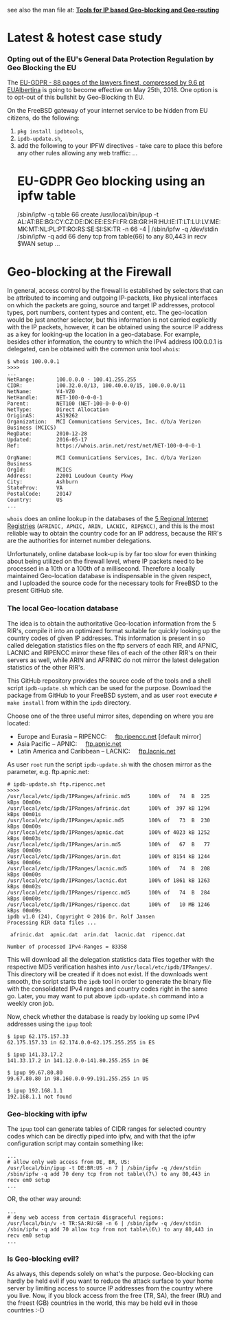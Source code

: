 see also the man file at: [**Tools for IP based Geo-blocking and Geo-routing**](https://cyclaero.github.io/ipdb/)

Latest & hotest case study
==========================
### Opting out of the EU's General Data Protection Regulation by Geo Blocking the EU

The [EU-GDPR - 88 pages of the lawyers finest, compressed by 9.6 pt EUAlbertina](https://eur-lex.europa.eu/legal-content/EN/TXT/PDF/?uri=CELEX:32016R0679) is going to become effective on May 25th, 2018. One option is to opt-out of this bullshit by Geo-Blocking th EU.

On the FreeBSD gateway of your internet service to be hidden from EU citizens, do the following:
1. `pkg install ipdbtools`,
2. `ipdb-update.sh`,
3. add the following to your IPFW directives - take care to place this before any other rules allowing any web traffic:
    ...
    # EU-GDPR Geo blocking using an ipfw table
    /sbin/ipfw -q table 66 create
    /usr/local/bin/ipup -t AL:AT:BE:BG:CY:CZ:DE:DK:EE:ES:FI:FR:GB:GR:HR:HU:IE:IT:LT:LU:LV:ME:MK:MT:NL:PL:PT:RO:RS:SE:SI:SK:TR -n 66 -4 | /sbin/ipfw -q /dev/stdin
    /sbin/ipfw -q add 66 deny tcp from table\(66\) to any 80,443 in recv $WAN setup
    ...



Geo-blocking at the Firewall
============================

In general, access control by the firewall is established by selectors that can be attributed to incoming and outgoing IP-packets, like physical interfaces on which the packets are going, source and target IP addresses, protocol types, port numbers, content types and content, etc. The geo-location would be just another selector, but this information is not carried explicitly with the IP packets, however, it can be obtained using the source IP address as a key for looking-up the location in a geo-database. For example, besides other information, the country to which the IPv4 address I00.0.0.1 is delegated, can be obtained with the common unix tool `whois`:

    $ whois 100.0.0.1
    >>>>
    ...
    NetRange:       100.0.0.0 - 100.41.255.255
    CIDR:           100.32.0.0/13, 100.40.0.0/15, 100.0.0.0/11
    NetName:        V4-VZO
    NetHandle:      NET-100-0-0-0-1
    Parent:         NET100 (NET-100-0-0-0-0)
    NetType:        Direct Allocation
    OriginAS:       AS19262
    Organization:   MCI Communications Services, Inc. d/b/a Verizon Business (MCICS)
    RegDate:        2010-12-28
    Updated:        2016-05-17
    Ref:            https://whois.arin.net/rest/net/NET-100-0-0-0-1

    OrgName:        MCI Communications Services, Inc. d/b/a Verizon Business
    OrgId:          MCICS
    Address:        22001 Loudoun County Pkwy
    City:           Ashburn
    StateProv:      VA
    PostalCode:     20147
    Country:        US
    ...

`whois` does an online lookup in the databases of the [5 Regional Internet Registries](https://en.wikipedia.org/wiki/Regional_Internet_registry) (`AFRINIC, APNIC, ARIN, LACNIC, RIPENCC)`, and this is the most reliable way to obtain the country code for an IP address, because the RIR's are the authorities for internet number delegations.

Unfortunately, online database look-up is by far too slow for even thinking about being utilized on the firewall level, where IP packets need to be processed in a 10th or a 100th of a millisecond. Therefore a locally maintained Geo-location database is indispensable in the given respect, and I uploaded the source code for the necessary tools for FreeBSD to the present GitHub site.

### The local Geo-location database

The idea is to obtain the authoritative Geo-location information from the 5 RIR's, compile it into an optimized format suitable for quickly looking up the country codes of given IP addresses. This information is present in so called delegation statistics files on the ftp servers of each RIR, and APNIC, LACNIC and RIPENCC mirror these files of each of the other RIR's on their servers as well, while ARIN and AFRINIC do not mirror the latest delegation statistics of the other RIR's.

This GitHub repository provides the source code of the tools and a shell script `ipdb-update.sh` which can be used for the purpose. Download the package from GitHub to your FreeBSD system, and as user `root` execute `# make install` from within the `ipdb` directory.

Choose one of the three useful mirror sites, depending on where you are located:

-   Europe and Eurasia – RIPENCC:     [ftp.ripencc.net](ftp://ftp.ripencc.net) [default mirror]
-   Asia Pacific – APNIC:     [ftp.apnic.net](ftp://ftp.apnic.net)
-   Latin America and Caribbean – LACNIC:     [ftp.lacnic.net](ftp://ftp.lacnic.net)

As user `root` run the script `ipdb-update.sh` with the chosen mirror as the parameter, e.g. ftp.apnic.net:

    # ipdb-update.sh ftp.ripencc.net
    >>>>
    /usr/local/etc/ipdb/IPRanges/afrinic.md5      100% of   74  B  225 kBps 00m00s
    /usr/local/etc/ipdb/IPRanges/afrinic.dat      100% of  397 kB 1294 kBps 00m01s
    /usr/local/etc/ipdb/IPRanges/apnic.md5        100% of   73  B  230 kBps 00m00s
    /usr/local/etc/ipdb/IPRanges/apnic.dat        100% of 4023 kB 1252 kBps 00m03s
    /usr/local/etc/ipdb/IPRanges/arin.md5         100% of   67  B   77 kBps 00m00s
    /usr/local/etc/ipdb/IPRanges/arin.dat         100% of 8154 kB 1244 kBps 00m06s
    /usr/local/etc/ipdb/IPRanges/lacnic.md5       100% of   74  B  208 kBps 00m00s
    /usr/local/etc/ipdb/IPRanges/lacnic.dat       100% of 1861 kB 1263 kBps 00m02s
    /usr/local/etc/ipdb/IPRanges/ripencc.md5      100% of   74  B  284 kBps 00m00s
    /usr/local/etc/ipdb/IPRanges/ripencc.dat      100% of   10 MB 1246 kBps 00m09s
    ipdb v1.0 (24), Copyright © 2016 Dr. Rolf Jansen
    Processing RIR data files ...

     afrinic.dat  apnic.dat  arin.dat  lacnic.dat  ripencc.dat 

    Number of processed IPv4-Ranges = 83358

This will download all the delegation statistics data files together with the respective MD5 verification hashes into `/usr/local/etc/ipdb/IPRanges/`. This directory will be created if it does not exist. If the downloads went smooth, the script starts the `ipdb` tool in order to generate the binary file with the consolidated IPv4 ranges and country codes right in the same go. Later, you may want to put above `ipdb-update.sh` command into a weekly cron job.

Now, check whether the database is ready by looking up some IPv4 addresses using the `ipup` tool:

    $ ipup 62.175.157.33
    62.175.157.33 in 62.174.0.0-62.175.255.255 in ES

    $ ipup 141.33.17.2
    141.33.17.2 in 141.12.0.0-141.80.255.255 in DE

    $ ipup 99.67.80.80
    99.67.80.80 in 98.160.0.0-99.191.255.255 in US

    $ ipup 192.168.1.1
    192.168.1.1 not found

### Geo-blocking with ipfw

The `ipup` tool can generate tables of CIDR ranges for selected country codes which can be directly piped into ipfw, and with that the ipfw configuration script may contain something like:

    ...
    # allow only web access from DE, BR, US:
    /usr/local/bin/ipup -t DE:BR:US -n 7 | /sbin/ipfw -q /dev/stdin
    /sbin/ipfw -q add 70 deny tcp from not table\(7\) to any 80,443 in recv em0 setup
    ...

OR, the other way around:

    ...
    # deny web access from certain disgraceful regions:
    /usr/local/bin/v -t TR:SA:RU:GB -n 6 | /sbin/ipfw -q /dev/stdin
    /sbin/ipfw -q add 70 allow tcp from not table\(6\) to any 80,443 in recv em0 setup
    ...

### Is Geo-blocking evil?

As always, this depends solely on what's the purpose. Geo-blocking can hardly be held evil if you want to reduce the attack surface to your home server by limiting access to source IP addresses from the country where you live. Now, if you block access from the free (TR, SA), the freer (RU) and the freest (GB) countries in the world, this may be held evil in those countries :-D
